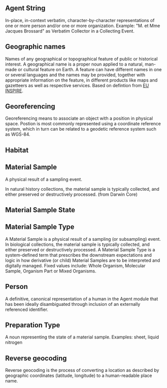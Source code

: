 ## Agent String
In-place, in-context verbatim, character-by-character representations of one or more person and/or one or more organization. Example: "M. et Mme Jacques Brossard" as Verbatim Collector in a Collecting Event.

## Geographic names
Names of any geographical or topographical feature of public or historical interest. A geographical name is a proper noun applied to a natural, man-made or cultural feature on Earth. A feature can have different names in one or several languages and the names may be provided, together with appropriate information on the feature, in different products like maps and gazetteers as well as respective services. Based on defintion from [EU INSPIRE](https://inspire.ec.europa.eu/theme/gn).

## Georeferencing
Georeferencing means to associate an object with a position in physical space. Postion is most commonly represented using a coordinate reference system, which in turn can be related to a geodetic reference system such as WGS-84.

## Habitat

## Material Sample
A physical result of a sampling event.

In natural history collections, the material sample is typically collected, and either preserved or destructively processed. (from Darwin Core)

## Material Sample State

## Material Sample Type
A Material Sample is a physical result of a sampling (or subsampling) event. In biological collections, the material sample is typically collected, and either preserved or destructively processed. A Material Sample Type is a system-defined term that prescribes the downstream expectations and logic in how derivative (or child) Material Samples are to be interpreted and digitally managed.
Fixed values include: Whole Organism, Molecular Sample, Organism Part or Mixed Organisms.

## Person
A definitive, canonical representation of a human in the Agent module that has been ideally disambiguated through inclusion of an externally referenced identifier.

## Preparation Type
A noun representing the state of a material sample. Examples: sheet, liquid nitrogen

## Reverse geocoding
Reverse geocoding is the process of converting a location as described by geographic coordinates (latitude, longitude) to a human-readable place name.
